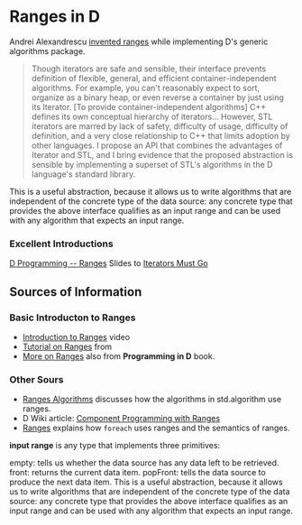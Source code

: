 # Ranges in D

Andrei Alexandrescu [invented ranges](https://www.informit.com/articles/printerfriendly/1407357) while implementing D's generic algorithms package.

> Though iterators are safe and sensible, their interface prevents definition of flexible, general, and efficient container-independent algorithms. For example, you can't reasonably expect to sort, organize as a binary heap, or even reverse a container
> by just using its Iterator. [To provide container-independent algorithms] C++ defines its own conceptual hierarchy of iterators...  However, STL iterators are marred by lack of safety, difficulty of usage, difficulty of definition, and a very close relationship to C++
> that limits adoption by other languages. I propose an API that combines the advantages of Iterator and STL, and I bring evidence that the proposed abstraction is sensible by implementing a superset of STL's algorithms in the D language's standard library.

This is a useful abstraction, because it allows us to write algorithms that are independent of the concrete type of the data source: any concrete type that provides the above interface qualifies as an input range and can be used with any algorithm that expects an input range.

### Excellent Introductions

[D Programming  -- Ranges](https://adglob.in/blog/d-programming-ranges/)
Slides to [Iterators Must Go](https://www.accu.org/conf-docs/PDFs_2009/AndreiAlexandrescu_iterators-must-go.pdf)


## Sources of Information

### Basic Introducton to Ranges

* [Introduction to Ranges](http://dconf.org/2015/talks/davis.html) video
* [Tutorial on Ranges](http://ddili.org/ders/d.en/ranges.html) from
* [More on Ranges](http://ddili.org/ders/d.en/ranges_more.html) also from  **Programming in D** book.

### Other Sours

* [Ranges Algorithms](https://tour.dlang.org/tour/en/gems/range-algorithms) discusses how the algorithms in std.algorithm use ranges.
* D Wiki article: [Component Programming  with Ranges](https://wiki.dlang.org/Component_programming_with_ranges)
* [Ranges](https://tour.dlang.org/tour/en/basics/ranges) explains how `foreach` uses ranges and the semantics of ranges.


**input range** is any type that implements three primitives:

empty: tells us whether the data source has any data left to be retrieved.
front: returns the current data item.
popFront: tells the data source to produce the next data item.
This is a useful abstraction, because it allows us to write algorithms that are independent of the concrete type of the data source: any concrete type that provides the above interface qualifies as an input range and can be used with any algorithm that expects an input range.
